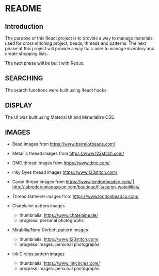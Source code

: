# README

## Introduction

The purpose of this React project is to provide a way to manage materials used for cross stitching project; beads, threads and patterns. The next phase of this project will provide a way for a user to manage inventory and create shopping lists.

The next phase will be built with Redux.

## SEARCHING

The search functions were built using React hooks.

## DISPLAY

The UI was built using Material UI and Materialize CSS.

## IMAGES

- Bead images from <https://www.barrelofbeads.com/>

- Metallic thread images from <https://www.123stitch.com/>

- DMC thread images from <https://www.dmc.com/>

- inky Dyes thread images <https://www.123stitch.com/>

- Caron thread images from <https://www.londonbeadco.com/> | <http://labroderiemapassion.com/boutique/fils/caron-waterlilies/>

- Thread Gatherer images from <https://www.londonbeadco.com/>

- Chatelaine pattern images

  - thumbnails: <https://www.chatelaine.de/>
  - progress: personal photographs

- Mirabilia/Nora Corbett pattern images

  - thumbnails: <https://www.123stitch.com/>
  - progress images: personal photographs

- Ink Circles pattern images
  - thumbnails: <https://www.inkcircles.com/>
  - progress images: personal photographs
